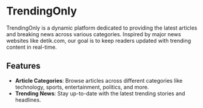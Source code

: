 # TrendingOnly

TrendingOnly is a dynamic platform dedicated to providing the latest articles and breaking news across various categories. Inspired by major news websites like detik.com, our goal is to keep readers updated with trending content in real-time.

## Features

- **Article Categories**: Browse articles across different categories like technology, sports, entertainment, politics, and more.
- **Trending News**: Stay up-to-date with the latest trending stories and headlines.
